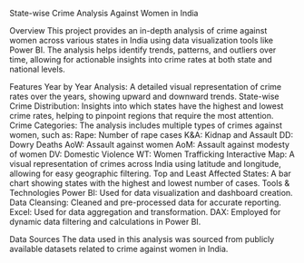 State-wise Crime Analysis Against Women in India

Overview
This project provides an in-depth analysis of crime against women across various states in India using data visualization tools like Power BI. The analysis helps identify trends, patterns, and outliers over time, allowing for actionable insights into crime rates at both state and national levels.

Features
Year by Year Analysis: A detailed visual representation of crime rates over the years, showing upward and downward trends.
State-wise Crime Distribution: Insights into which states have the highest and lowest crime rates, helping to pinpoint regions that require the most attention.
Crime Categories: The analysis includes multiple types of crimes against women, such as:
Rape: Number of rape cases
K&A: Kidnap and Assault
DD: Dowry Deaths
AoW: Assault against women
AoM: Assault against modesty of women
DV: Domestic Violence
WT: Women Trafficking
Interactive Map: A visual representation of crimes across India using latitude and longitude, allowing for easy geographic filtering.
Top and Least Affected States: A bar chart showing states with the highest and lowest number of cases.
Tools & Technologies
Power BI: Used for data visualization and dashboard creation.
Data Cleansing: Cleaned and pre-processed data for accurate reporting.
Excel: Used for data aggregation and transformation.
DAX: Employed for dynamic data filtering and calculations in Power BI.

Data Sources
The data used in this analysis was sourced from publicly available datasets related to crime against women in India.